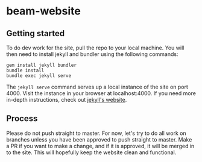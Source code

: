 # beam-website

## Getting started

To do dev work for the site, pull the repo to your local machine. You will then
need to install jekyll and bundler using the following commands:

```
gem install jekyll bundler
bundle install
bundle exec jekyll serve

```

The `jekyll serve` command serves up a local instance of the site on port 4000.
Visit the instance in your browser at localhost:4000. If you need more in-depth
instructions, check out [jekyll's website](https://jekyllrb.com).

## Process

Please do not push straight to master. For now, let's try to do all work on branches
unless you have been approved to push straight to master. Make a PR if you want to
make a change, and if it is approved, it will be merged in to the site. This will
hopefully keep the website clean and functional. 

